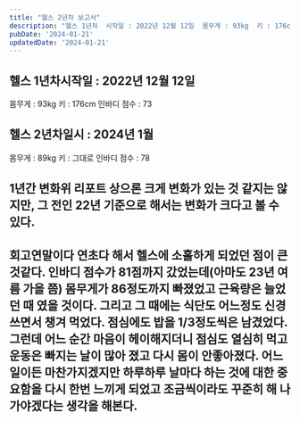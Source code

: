 ```yaml
---
title: "헬스 2년차 보고서"
description: "헬스 1년차  시작일 : 2022년 12월 12일  몸무게 : 93kg  키 : 176cm  인바디 점수 : 73   헬스 2년차  일시 : 2024년 1월  몸무게 : 89kg  키 : 그대로  인바디 점수 : 78   1년간 변화  위 리포트 상으론 크게 변화가 있는 것 같지는 않지..."
pubDate: '2024-01-21'
updatedDate: '2024-01-21'
---
```


## 헬스 1년차시작일 : 2022년 12월 12일

몸무게 : 93kg
키 : 176cm
인바디 점수 : 73

## 헬스 2년차일시 : 2024년 1월

몸무게 : 89kg
키 : 그대로
인바디 점수 : 78

## 1년간 변화위 리포트 상으론 크게 변화가 있는 것 같지는 않지만, 그 전인 22년 기준으로 해서는 변화가 크다고 볼 수 있다.

## 회고연말이다 연초다 해서 헬스에 소홀하게 되었던 점이 큰 것같다. 인바디 점수가 81점까지 갔었는데(아마도 23년 여름 가을 쯤) 몸무게가 86정도까지 빠졌었고 근육량은 늘었던 때 였을 것이다. 그리고 그 때에는 식단도 어느정도 신경쓰면서 챙겨 먹었다. 점심에도 밥을 1/3정도씩은 남겼었다. 그런데 어느 순간 마음이 헤이해지더니 점심도 열심히 먹고 운동은 빠지는 날이 많아 졌고 다시 몸이 안좋아졌다. 어느일이든 마찬가지겠지만 하루하루 날마다 하는 것에 대한 중요함을 다시 한번 느끼게 되었고 조금씩이라도 꾸준히 해 나가야겠다는 생각을 해본다.